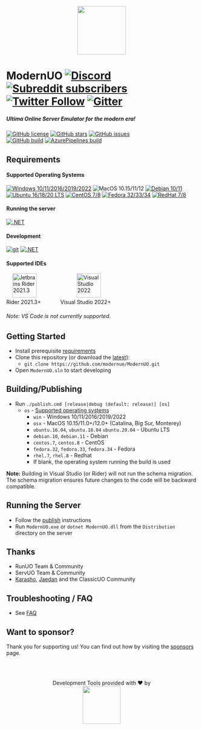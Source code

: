 <p align="center">
  <img src="https://user-images.githubusercontent.com/3953314/92417551-a00d7600-f117-11ea-9c28-bb03bbdb1954.png" width=128px />
</p>

ModernUO [![Discord](https://img.shields.io/discord/751317910504603701?logo=discord&style=social)](https://discord.gg/NUhe7Pq9gF) [![Subreddit subscribers](https://img.shields.io/reddit/subreddit-subscribers/modernuo?style=social&label=/r/modernuo)](https://www.reddit.com/r/ModernUO/) [![Twitter Follow](https://img.shields.io/twitter/follow/modernuo?label=@modernuo&style=social)](https://twitter.com/modernuo) [![Gitter](https://img.shields.io/gitter/room/modernuo/modernuo?logo=gitter&logoColor=46BC99&style=social)](https://gitter.im/modernuo/community?utm_source=badge&utm_medium=badge&utm_campaign=pr-badge)
=====

##### Ultima Online Server Emulator for the modern era!
[![GitHub license](https://img.shields.io/github/license/modernuo/ModernUO?color=blue)](https://github.com/modernuo/ModernUO/blob/master/LICENSE)
[![GitHub stars](https://img.shields.io/github/stars/modernuo/ModernUO?logo=github)](https://github.com/modernuo/ModernUO/stargazers)
[![GitHub issues](https://img.shields.io/github/issues/modernuo/ModernUO?logo=github)](https://github.com/modernuo/ModernUO/issues)
<br />
[![GitHub build](https://img.shields.io/github/workflow/status/modernuo/ModernUO/Build?logo=github)](https://github.com/modernuo/ModernUO/actions)
[![AzurePipelines build](https://dev.azure.com/modernuo/modernuo/_apis/build/status/Build?branchName=main)](https://dev.azure.com/modernuo/modernuo/_build/latest?definitionId=1&branchName=main)

## Requirements
#### Supported Operating Systems
[![Windows 10/11/2016/2019/2022](https://img.shields.io/badge/-server%202022-0078D6?logo=windows)](https://www.microsoft.com/en-US/evalcenter/evaluate-windows-server-2022)
![MacOS 10.15/11/12](https://img.shields.io/badge/-monterey-222222?logo=apple&logoColor=white)
[![Debian 10/11](https://img.shields.io/badge/-bullseye-A81D33?logo=debian)](https://www.debian.org/distrib/)
[![Ubuntu 16/18/20 LTS](https://img.shields.io/badge/-20LTS-E95420?logo=ubuntu&logoColor=white)](https://ubuntu.com/download/server)
[![CentOS 7/8](https://img.shields.io/badge/-8.5-262577?logo=centos&logoColor=white)](https://www.centos.org/download/)
[![Fedora 32/33/34](https://img.shields.io/badge/-34-0B57A4?logo=fedora&logoColor=white)](https://getfedora.org/en/server/download/)
[![RedHat 7/8](https://img.shields.io/badge/-8-BE0000?logo=red%20hat&logoColor=white)](https://access.redhat.com/downloads)

#### Running the server
[![.NET](https://img.shields.io/badge/.NET-%206.0-5C2D91)](https://dotnet.microsoft.com/download/dotnet/6.0)

#### Development
[![git](https://img.shields.io/badge/-git-F05032?logo=git&logoColor=white)](https://git-scm.com/downloads)
[![.NET](https://img.shields.io/badge/.NET-%206.0%20SDK-5C2D91)](https://dotnet.microsoft.com/download/dotnet/6.0)

#### Supported IDEs
&nbsp;&nbsp;&nbsp;
[<img width="64" alt="Jetbrains Rider 2021.3" src="https://user-images.githubusercontent.com/3953314/133473479-734e425c-fbb6-433a-af2d-2cc8444398e8.png">](https://www.jetbrains.com/rider/download)
&nbsp;&nbsp;&nbsp;&nbsp;&nbsp;&nbsp;&nbsp;&nbsp;&nbsp;&nbsp;&nbsp;&nbsp;&nbsp;&nbsp;&nbsp;&nbsp;&nbsp;&nbsp;&nbsp;&nbsp;&nbsp;&nbsp;&nbsp;&nbsp;&nbsp;
[<img width="64" alt="Visual Studio 2022" src="https://user-images.githubusercontent.com/3953314/133473556-35fd48b4-6460-49b1-b7c5-b4a8c529cc04.png">](https://visualstudio.microsoft.com/downloads)
<br />
Rider 2021.3+&nbsp;&nbsp;&nbsp;&nbsp;&nbsp;&nbsp;&nbsp;&nbsp;&nbsp;&nbsp;&nbsp;&nbsp;&nbsp;Visual Studio 2022+
###### Note: VS Code is not currently supported.

## Getting Started
- Install prerequisite [requirements](https://github.com/modernuo/ModernUO#requirements)
- Clone this repository (or download the [latest](https://github.com/modernuo/ModernUO/archive/refs/heads/main.zip)):
  - `git clone https://github.com/modernuo/ModernUO.git`
- Open `ModernUO.sln` to start developing

## Building/Publishing
- Run `./publish.cmd [release|debug (default: release)] [os]`
  - `os` - [Supported operating systems](https://github.com/dotnet/core/blob/main/release-notes/6.0/supported-os.md)
    - `win` - Windows 10/11/2016/2019/2022
    - `osx` - MacOS 10.15/11.0+/12.0+ (Catalina, Big Sur, Monterey)
    - `ubuntu.16.04`, `ubuntu.18.04` `ubuntu.20.04` - Ubuntu LTS
    - `debian.10`, `debian.11` - Debian
    - `centos.7`, `centos.8` - CentOS
    - `fedora.32`, `fedora.33`, `fedora.34` - Fedora
    - `rhel.7`, `rhel.8` - Redhat
    - If blank, the operating system running the build is used

**Note:** Building in Visual Studio (or Rider) will not run the schema migration. The schema migration ensures future changes
to the code will be backward compatible.

## Running the Server
- Follow the [publish](https://github.com/modernuo/ModernUO#publishing-builds) instructions
- Run `ModernUO.exe` or `dotnet ModernUO.dll` from the `Distribution` directory on the server

## Thanks
- RunUO Team & Community
- ServUO Team & Community
- [Karasho](https://github.com/andreakarasho), [Jaedan](https://github.com/jaedan) and the ClassicUO Community

## Troubleshooting / FAQ
- See [FAQ](./FAQ.md)

## Want to sponsor?
Thank you for supporting us! You can find out how by visiting the [sponsors](./SPONSORS.md) page.

</br></br>
<p align=center>Development Tools provided with &hearts; by <br><a href="https://www.jetbrains.com/?from=ModernUO"><img src="https://user-images.githubusercontent.com/3953314/86882249-cfb2ea00-c0a4-11ea-9cec-bf3f3bcc6f28.png" width="100px" /></a></p>
